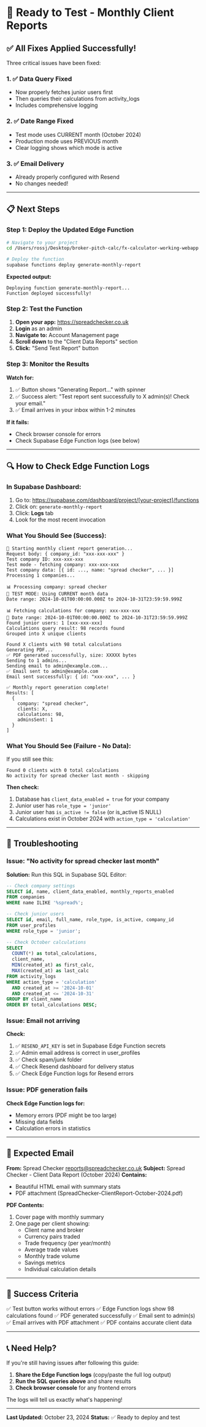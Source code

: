# 🚀 Ready to Test - Monthly Client Reports

## ✅ All Fixes Applied Successfully!

Three critical issues have been fixed:

### 1. ✅ Data Query Fixed
- Now properly fetches junior users first
- Then queries their calculations from activity_logs
- Includes comprehensive logging

### 2. ✅ Date Range Fixed  
- Test mode uses CURRENT month (October 2024)
- Production mode uses PREVIOUS month
- Clear logging shows which mode is active

### 3. ✅ Email Delivery
- Already properly configured with Resend
- No changes needed!

---

## 📋 Next Steps

### Step 1: Deploy the Updated Edge Function

```bash
# Navigate to your project
cd /Users/rossj/Desktop/broker-pitch-calc/fx-calculator-working-webapp

# Deploy the function
supabase functions deploy generate-monthly-report
```

**Expected output:**
```
Deploying function generate-monthly-report...
Function deployed successfully!
```

### Step 2: Test the Function

1. **Open your app:** https://spreadchecker.co.uk
2. **Login** as an admin
3. **Navigate to:** Account Management page
4. **Scroll down** to the "Client Data Reports" section
5. **Click:** "Send Test Report" button

### Step 3: Monitor the Results

**Watch for:**
1. ✅ Button shows "Generating Report..." with spinner
2. ✅ Success alert: "Test report sent successfully to X admin(s)! Check your email."
3. ✅ Email arrives in your inbox within 1-2 minutes

**If it fails:**
- Check browser console for errors
- Check Supabase Edge Function logs (see below)

---

## 🔍 How to Check Edge Function Logs

### In Supabase Dashboard:

1. Go to: https://supabase.com/dashboard/project/[your-project]/functions
2. Click on: `generate-monthly-report`
3. Click: **Logs** tab
4. Look for the most recent invocation

### What You Should See (Success):

```
🚀 Starting monthly client report generation...
Request body: { company_id: "xxx-xxx-xxx" }
Test company ID: xxx-xxx-xxx
Test mode - fetching company: xxx-xxx-xxx
Test company data: [{ id: ..., name: "spread checker", ... }]
Processing 1 companies...

📊 Processing company: spread checker
🧪 TEST MODE: Using CURRENT month data
Date range: 2024-10-01T00:00:00.000Z to 2024-10-31T23:59:59.999Z

📊 Fetching calculations for company: xxx-xxx-xxx
📅 Date range: 2024-10-01T00:00:00.000Z to 2024-10-31T23:59:59.999Z
Found junior users: 1 [xxx-xxx-xxx]
Calculations query result: 98 records found
Grouped into X unique clients

Found X clients with 98 total calculations
Generating PDF...
✅ PDF generated successfully, size: XXXXX bytes
Sending to 1 admins...
Sending email to admin@example.com...
✅ Email sent to admin@example.com
Email sent successfully: { id: "xxx-xxx", ... }

✅ Monthly report generation complete!
Results: [
  {
    company: "spread checker",
    clients: X,
    calculations: 98,
    adminsSent: 1
  }
]
```

### What You Should See (Failure - No Data):

If you still see this:
```
Found 0 clients with 0 total calculations
No activity for spread checker last month - skipping
```

**Then check:**
1. Database has `client_data_enabled = true` for your company
2. Junior user has `role_type = 'junior'`
3. Junior user has `is_active != false` (or is_active IS NULL)
4. Calculations exist in October 2024 with `action_type = 'calculation'`

---

## 🔧 Troubleshooting

### Issue: "No activity for spread checker last month"

**Solution:** Run this SQL in Supabase SQL Editor:

```sql
-- Check company settings
SELECT id, name, client_data_enabled, monthly_reports_enabled 
FROM companies 
WHERE name ILIKE '%spread%';

-- Check junior users
SELECT id, email, full_name, role_type, is_active, company_id
FROM user_profiles 
WHERE role_type = 'junior';

-- Check October calculations
SELECT 
  COUNT(*) as total_calculations,
  client_name,
  MIN(created_at) as first_calc,
  MAX(created_at) as last_calc
FROM activity_logs 
WHERE action_type = 'calculation'
  AND created_at >= '2024-10-01'
  AND created_at <= '2024-10-31'
GROUP BY client_name
ORDER BY total_calculations DESC;
```

### Issue: Email not arriving

**Check:**
1. ✅ `RESEND_API_KEY` is set in Supabase Edge Function secrets
2. ✅ Admin email address is correct in user_profiles
3. ✅ Check spam/junk folder
4. ✅ Check Resend dashboard for delivery status
5. ✅ Check Edge Function logs for Resend errors

### Issue: PDF generation fails

**Check Edge Function logs for:**
- Memory errors (PDF might be too large)
- Missing data fields
- Calculation errors in statistics

---

## 📧 Expected Email

**From:** Spread Checker <reports@spreadchecker.co.uk>
**Subject:** Spread Checker - Client Data Report (October 2024)
**Contains:**
- Beautiful HTML email with summary stats
- PDF attachment (SpreadChecker-ClientReport-October-2024.pdf)

**PDF Contents:**
1. Cover page with monthly summary
2. One page per client showing:
   - Client name and broker
   - Currency pairs traded
   - Trade frequency (per year/month)
   - Average trade values
   - Monthly trade volume
   - Savings metrics
   - Individual calculation details

---

## 🎯 Success Criteria

✅ Test button works without errors
✅ Edge Function logs show 98 calculations found
✅ PDF generated successfully
✅ Email sent to admin(s)
✅ Email arrives with PDF attachment
✅ PDF contains accurate client data

---

## 📞 Need Help?

If you're still having issues after following this guide:

1. **Share the Edge Function logs** (copy/paste the full log output)
2. **Run the SQL queries above** and share results
3. **Check browser console** for any frontend errors

The logs will tell us exactly what's happening!

---

**Last Updated:** October 23, 2024
**Status:** ✅ Ready to deploy and test
